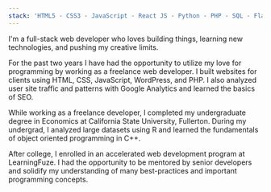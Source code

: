 ```yaml
---
stack: 'HTML5 - CSS3 - JavaScript - React JS - Python - PHP - SQL - Flask  - Webpack - Styled Components - Bootstrap - Gatsby - Git - Heroku - WordPress - Adobe Suite'
---
```


I'm a full-stack web developer who <span>loves</span> building things, learning new technologies, and <span>pushing my creative limits.</span>

For the past two years I have had the opportunity to utilize my love for programming by working as a <span>freelance web developer.</span> I built websites for clients using HTML, CSS, JavaScript, WordPress, and PHP. I also analyzed user site traffic and patterns with Google Analytics and learned the basics of SEO.

While working as a freelance developer, I completed my undergraduate degree in Economics at California State University, Fullerton. During my undergrad, I analyzed large datasets using R and learned the fundamentals of <span>object oriented programming</span> in C++.

After college, I enrolled in an accelerated web development program at LearningFuze. I had the opportunity to be <span>mentored by senior developers</span> and solidify my understanding of many best-practices and important programming concepts.
